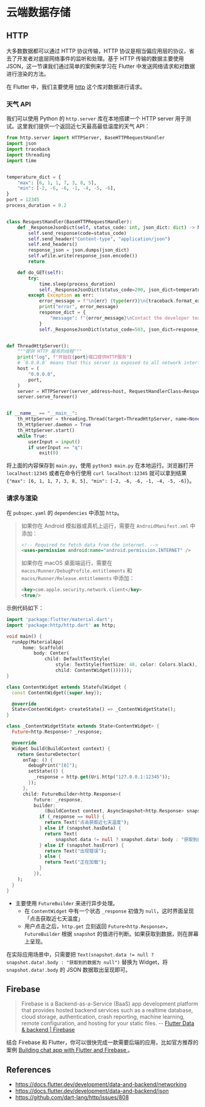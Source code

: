 # 云端数据存储

## HTTP

大多数数据都可以通过 HTTP 协议传输，HTTP 协议是相当偏应用层的协议，省去了开发者对底层网络事件的监听和处理。基于 HTTP 传输的数据主要使用 JSON，这一节课我们通过简单的案例来学习在 Flutter 中发送网络请求和对数据进行渲染的方法。

在 Flutter 中，我们主要使用 [http](https://pub.dev/packages/http) 这个库对数据进行请求。

### 天气 API

我们可以使用 Python 的 `http.server` 库在本地搭建一个 HTTP server 用于测试。这里我们提供一个返回近七天最高最低温度的天气 API：

```py
from http.server import HTTPServer, BaseHTTPRequestHandler
import json
import traceback
import threading
import time


temperature_dict = {
    "max": [6, 1, 1, 7, 3, 8, 5],
    "min": [-2, -6, -6, -1, -4, -5, -6],
}
port = 12345
process_duration = 0.2


class ResquestHandler(BaseHTTPRequestHandler):
    def _ResponseJsonDict(self, status_code: int, json_dict: dict) -> None:
        self.send_response(code=status_code)
        self.send_header("Content-type", "application/json")
        self.end_headers()
        response_json = json.dumps(json_dict)
        self.wfile.write(response_json.encode())
        return

    def do_GET(self):
        try:
            time.sleep(process_duration)
            self._ResponseJsonDict(status_code=200, json_dict=temperature_dict)
        except Exception as err:
            error_message = f"\n{err} {type(err)}\n{traceback.format_exc()}\n"
            print("error", error_message)
            response_dict = {
                "message": f"{error_message}\nContact the developer team...\n"
            }
            self._ResponseJsonDict(status_code=503, json_dict=response_dict)


def ThreadHttpServer():
    """提供 HTTP 服务的线程"""
    print("log", f"开始在{port}端口提供HTTP服务")
    # `0.0.0.0` means that this server is exposed to all network interfaces
    host = (
        "0.0.0.0",
        port,
    )
    server = HTTPServer(server_address=host, RequestHandlerClass=ResquestHandler)
    server.serve_forever()


if __name__ == "__main__":
    th_HttpServer = threading.Thread(target=ThreadHttpServer, name=None, args=[])
    th_HttpServer.daemon = True
    th_HttpServer.start()
    while True:
        userInput = input()
        if userInput == "q":
            exit(0)
```

将上面的内容保存到 `main.py`，使用 `python3 main.py` 在本地运行。浏览器打开 `localhost:12345` 或者在命令行使用 `curl localhost:12345` 就可以拿到结果 `{"max": [6, 1, 1, 7, 3, 8, 5], "min": [-2, -6, -6, -1, -4, -5, -6]}`。

### 请求与渲染

在 `pubspec.yaml` 的 `dependencies` 中添加 `http`。

> 如果你在 Android 模拟器或真机上运行，需要在 `AndroidManifest.xml` 中添加：
> 
> ```xml
> <!-- Required to fetch data from the internet. -->
> <uses-permission android:name="android.permission.INTERNET" />
> ```
> 
> 如果你在 macOS 桌面端运行，需要在 `macos/Runner/DebugProfile.entitlements` 和 `macos/Runner/Release.entitlements` 中添加：
> 
> ```xml
> <key>com.apple.security.network.client</key>
> <true/>
> ```

示例代码如下：

```dart
import 'package:flutter/material.dart';
import 'package:http/http.dart' as http;

void main() {
  runApp(MaterialApp(
      home: Scaffold(
          body: Center(
              child: DefaultTextStyle(
                  style: TextStyle(fontSize: 48, color: Colors.black),
                  child: ContentWidget())))));
}

class ContentWidget extends StatefulWidget {
  const ContentWidget({super.key});

  @override
  State<ContentWidget> createState() => _ContentWidgetState();
}

class _ContentWidgetState extends State<ContentWidget> {
  Future<http.Response>? _response;

  @override
  Widget build(BuildContext context) {
    return GestureDetector(
      onTap: () {
        debugPrint("[0]");
        setState(() {
          _response = http.get(Uri.http("127.0.0.1:12345"));
        });
      },
      child: FutureBuilder<http.Response>(
          future: _response,
          builder:
              (BuildContext context, AsyncSnapshot<http.Response> snapshot) {
            if (_response == null) {
              return Text("点击获取近七天温度");
            } else if (snapshot.hasData) {
              return Text(
                  snapshot.data != null ? snapshot.data!.body : "获取到的数据为 null");
            } else if (snapshot.hasError) {
              return Text("出现错误");
            } else {
              return Text("正在加载");
            }
          }),
    );
  }
}
```

- 主要使用 `FutureBuilder` 来进行异步处理。
    - 在 `ContentWidget` 中有一个状态 `_response` 初值为 `null`，这时界面呈现「点击获取近七天温度」
    - 用户点击之后，`http.get` 立刻返回 `Future<http.Response>`，`FutureBuilder` 根据 `snapshot` 的值进行判断。如果获取到数据，则在屏幕上呈现。

在实际应用场景中，只需要把 `Text(snapshot.data != null ? snapshot.data!.body : "获取到的数据为 null")` 替换为 Widget，将 `snapshot.data!.body` 的 JSON 数据取出呈现即可。

## Firebase

> Firebase is a Backend-as-a-Service (BaaS) app development platform that provides hosted backend services such as a realtime database, cloud storage, authentication, crash reporting, machine learning, remote configuration, and hosting for your static files. -- [Flutter Data & backend | Firebase](https://docs.flutter.dev/development/data-and-backend/firebase)

结合 Firebase 和 Flutter，你可以很快完成一款需要后端的应用，比如官方推荐的案例 [Building chat app with Flutter and Firebase
](https://medium.com/flutter-community/building-a-chat-app-with-flutter-and-firebase-from-scratch-9eaa7f41782e)。

## References

- https://docs.flutter.dev/development/data-and-backend/networking
- https://docs.flutter.dev/development/data-and-backend/json
- https://github.com/dart-lang/http/issues/808
